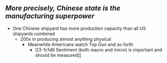*More precisely, Chinese state is the manufacturing superpower*
---
- One Chinese shipyard has more production capacity than all US shipyards combined
  - 200x in producing almost anything physical
    - Meanwhile Americans watch Top Gun and so forth
      - [[3-1c1d8 Sentiment (both macro and micro) is important and should be measured]]		